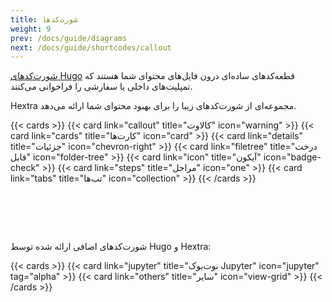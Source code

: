 ```yaml
---
title: شورت‌کدها
weight: 9
prev: /docs/guide/diagrams
next: /docs/guide/shortcodes/callout
---
```


[شورت‌کدهای Hugo](https://gohugo.io/content-management/shortcodes/) قطعه‌کدهای ساده‌ای درون فایل‌های محتوای شما هستند که تمپلیت‌های داخلی یا سفارشی را فراخوانی می‌کنند.

Hextra مجموعه‌ای از شورت‌کدهای زیبا را برای بهبود محتوای شما ارائه می‌دهد.

{{< cards >}}
  {{< card link="callout" title="کالاوت" icon="warning" >}}
  {{< card link="cards" title="کارت‌ها" icon="card" >}}
  {{< card link="details" title="جزئیات" icon="chevron-right" >}}
  {{< card link="filetree" title="درخت فایل" icon="folder-tree" >}}
  {{< card link="icon" title="آیکون" icon="badge-check" >}}
  {{< card link="steps" title="مراحل" icon="one" >}}
  {{< card link="tabs" title="تب‌ها" icon="collection" >}}
{{< /cards >}}

<div style="padding-top:4rem"></div>

شورت‌کدهای اضافی ارائه شده توسط Hugo و Hextra:

{{< cards >}}
  {{< card link="jupyter" title="نوت‌بوک Jupyter" icon="jupyter" tag="alpha" >}}
  {{< card link="others" title="سایر" icon="view-grid" >}}
{{< /cards >}}